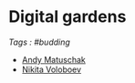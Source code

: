 # Digital gardens

_Tags : #budding_

- [Andy Matuschak](https://andymatuschak.org/)
- [Nikita Voloboev](https://wiki.nikitavoloboev.xyz/)
